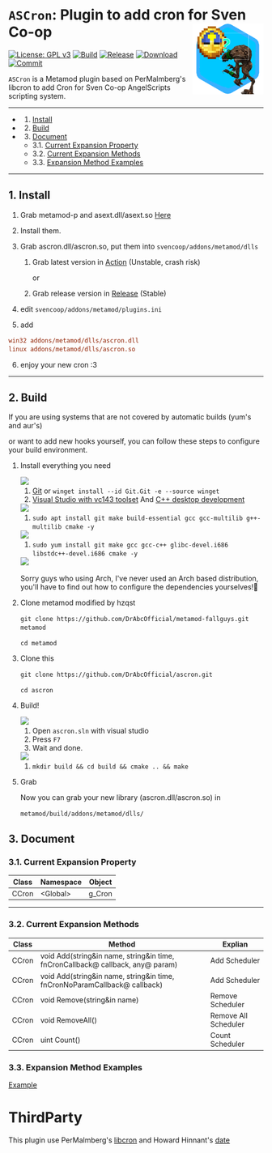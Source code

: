 # `ASCron`: Plugin to add cron for Sven Co-op<img align="right" src="./img/logo.png" width="140" height="140" alt="ASCron" />

[![License: GPL v3](https://img.shields.io/github/license/DrAbcOfficial/ascron)](https://www.gnu.org/licenses/gpl-3.0)
[![Build](https://img.shields.io/github/actions/workflow/status/DrAbcOfficial/ascron/build.yml?branch=main)](https://github.com/DrAbcOfficial/ascron/actions)
[![Release](https://img.shields.io/github/v/release/DrAbcOfficial/ascron)](https://github.com/DrAbcOfficial/ascron/releases)
[![Download](https://img.shields.io/github/downloads/DrAbcOfficial/ascron/total)](https://github.com/DrAbcOfficial/ascron/releases)
[![Commit](https://img.shields.io/github/last-commit/DrAbcOfficial/ascron)](https://github.com/DrAbcOfficial/ascron)

`ASCron` is a Metamod plugin based on PerMalmberg's libcron to add Cron for Sven Co-op AngelScripts scripting system.

---

<!-- vscode-markdown-toc -->
* 1. [Install](#Install)
* 2. [Build](#Build)
* 3. [Document](#Document)
	* 3.1. [Current Expansion Property](#CurrentExpansionProperty)
	* 3.2. [Current Expansion Methods](#CurrentExpansionMethods)
	* 3.3. [Expansion Method Examples](#ExpansionMethodExamples)

<!-- vscode-markdown-toc-config
	numbering=true
	autoSave=true
	/vscode-markdown-toc-config -->
<!-- /vscode-markdown-toc -->

---

##  1. <a name='Install'></a>Install

1. Grab metamod-p and asext.dll/asext.so [Here](https://github.com/hzqst/metamod-fallguys/releases)

2. Install them.
3. Grab ascron.dll/ascron.so, put them into `svencoop/addons/metamod/dlls`
   1.  Grab latest version in [Action](https://github.com/DrAbcOfficial/ascron/actions/workflows/build.yml) (Unstable, crash risk)
		
		or

   2.  Grab release version in [Release](https://github.com/DrAbcOfficial/ascron/releases) (Stable)
4. edit `svencoop/addons/metamod/plugins.ini`
5. add 

``` ini
win32 addons/metamod/dlls/ascron.dll
linux addons/metamod/dlls/ascron.so
```

6. enjoy your new cron :3

---

##  2. <a name='Build'></a>Build

If you are using systems that are not covered by automatic builds (yum's and aur's) 

or want to add new hooks yourself, you can follow these steps to configure your build environment.

1. Install everything you need
   
	<img src="https://img.shields.io/badge/Windows-0078D6?style=for-the-badge&logo=windows&logoColor=white"/>

	1. [Git](https://git-scm.com/download/win) or `winget install --id Git.Git -e --source winget`
	2. [Visual Studio with vc143 toolset](https://visualstudio.microsoft.com/) And [C++ desktop development](https://learn.microsoft.com/en-us/cpp/ide/using-the-visual-studio-ide-for-cpp-desktop-development?view=msvc-170)

	<img src="https://img.shields.io/badge/Debian-A81D33?style=for-the-badge&logo=debian&logoColor=white"/>

	1. `sudo apt install git make build-essential gcc gcc-multilib g++-multilib cmake -y`

	<img src="https://img.shields.io/badge/Fedora-294172?style=for-the-badge&logo=fedora&logoColor=white"/>

	1. `sudo yum install git make gcc gcc-c++ glibc-devel.i686 libstdc++-devel.i686 cmake -y`

	<img src="https://img.shields.io/badge/Arch_Linux-1793D1?style=for-the-badge&logo=arch-linux&logoColor=white"/>

	Sorry guys who using Arch, I've never used an Arch based distribution, you'll have to find out how to configure the dependencies yourselves!🙂

2. Clone metamod modified by hzqst
   
   `git clone https://github.com/DrAbcOfficial/metamod-fallguys.git metamod`

   `cd metamod`

3. Clone this

	`git clone https://github.com/DrAbcOfficial/ascron.git`

	`cd ascron`

4. Build!

	<img src="https://img.shields.io/badge/Windows-0078D6?style=for-the-badge&logo=windows&logoColor=white"/>

	1. Open `ascron.sln` with visual studio
	2. Press `F7`
	3. Wait and done.

	<img src="https://img.shields.io/badge/Linux-FCC624?style=for-the-badge&logo=linux&logoColor=black"/>

	1. `mkdir build && cd build && cmake .. && make`
   
6. Grab
	
	Now you can grab your new library (ascron.dll/ascron.so) in 
	
	`metamod/build/addons/metamod/dlls/`

##  3. <a name='Document'></a>Document

###  3.1. <a name='CurrentExpansionProperty'></a>Current Expansion Property
 
|Class|Namespace|Object|
|---|---|---|
|CCron|\<Global\>|g_Cron|


---

###  3.2. <a name='CurrentExpansionMethods'></a>Current Expansion Methods

|Class|Method|Explian|
|---|---|---|
|CCron|void Add(string&in name, string&in time, fnCronCallback@ callback, any@ param)|Add Scheduler|
|CCron|void Add(string&in name, string&in time, fnCronNoParamCallback@ callback)|Add Scheduler|
|CCron|void Remove(string&in name)|Remove Scheduler|
|CCron|void RemoveAll()|Remove All Scheduler|
|CCron|uint Count()|Count Scheduler|

###  3.3. <a name='ExpansionMethodExamples'></a>Expansion Method Examples

[Example](https://github.com/DrAbcOfficial/ascron/tree/main/example)

# ThirdParty

This plugin use PerMalmberg's [libcron](https://github.com/PerMalmberg/libcron) and Howard Hinnant's [date](https://github.com/HowardHinnant/date/)